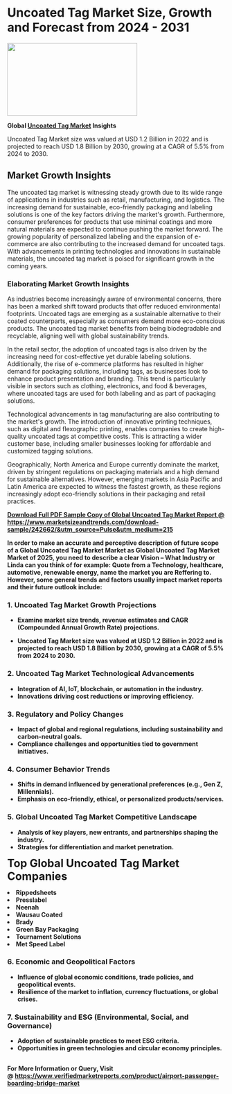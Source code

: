<H1>Uncoated Tag Market Size, Growth and Forecast from 2024 - 2031</H1><img class="aligncenter size-medium wp-image-584254" src="https://thirdeyenews.in/wp-content/uploads/2024/09/Global-Market-Research-300x168.jpeg" alt="" width="300" height="168" /><p><strong>Global&nbsp;<a href="https://www.marketsizeandtrends.com/download-sample/242662/&amp;utm_source=Pulse&amp;utm_medium=215">Uncoated Tag Market</a> Insights</strong></p><p>Uncoated Tag Market size was valued at USD 1.2 Billion in 2022 and is projected to reach USD 1.8 Billion by 2030, growing at a CAGR of 5.5% from 2024 to 2030.</p><p><!DOCTYPE html> <html lang="en"> <head> <meta charset="UTF-8"> <meta name="viewport" content="width=device-width, initial-scale=1.0"> <title>Uncoated Tag Market Growth Insights</title> </head> <body> <h2>Market Growth Insights</h2> <p>The uncoated tag market is witnessing steady growth due to its wide range of applications in industries such as retail, manufacturing, and logistics. The increasing demand for sustainable, eco-friendly packaging and labeling solutions is one of the key factors driving the market's growth. Furthermore, consumer preferences for products that use minimal coatings and more natural materials are expected to continue pushing the market forward. The growing popularity of personalized labeling and the expansion of e-commerce are also contributing to the increased demand for uncoated tags. With advancements in printing technologies and innovations in sustainable materials, the uncoated tag market is poised for significant growth in the coming years.</p> <p><strong><a href="#"></a></strong></p> <h3>Elaborating Market Growth Insights</h3> <p>As industries become increasingly aware of environmental concerns, there has been a marked shift toward products that offer reduced environmental footprints. Uncoated tags are emerging as a sustainable alternative to their coated counterparts, especially as consumers demand more eco-conscious products. The uncoated tag market benefits from being biodegradable and recyclable, aligning well with global sustainability trends.</p> <p>In the retail sector, the adoption of uncoated tags is also driven by the increasing need for cost-effective yet durable labeling solutions. Additionally, the rise of e-commerce platforms has resulted in higher demand for packaging solutions, including tags, as businesses look to enhance product presentation and branding. This trend is particularly visible in sectors such as clothing, electronics, and food & beverages, where uncoated tags are used for both labeling and as part of packaging solutions.</p> <p>Technological advancements in tag manufacturing are also contributing to the market's growth. The introduction of innovative printing techniques, such as digital and flexographic printing, enables companies to create high-quality uncoated tags at competitive costs. This is attracting a wider customer base, including smaller businesses looking for affordable and customized tagging solutions.</p> <p>Geographically, North America and Europe currently dominate the market, driven by stringent regulations on packaging materials and a high demand for sustainable alternatives. However, emerging markets in Asia Pacific and Latin America are expected to witness the fastest growth, as these regions increasingly adopt eco-friendly solutions in their packaging and retail practices.</p> <p><strong><a href="#"></p><p><span class=""><strong>Download Full PDF Sample Copy of Global Uncoated Tag Market Report</strong> @ <a href="https://www.marketsizeandtrends.com/download-sample/242662/&amp;utm_source=Pulse&amp;utm_medium=215" target="_blank">https://www.marketsizeandtrends.com/download-sample/242662/&amp;utm_source=Pulse&amp;utm_medium=215</a></span></p><p>In order to make an accurate and perceptive description of future scope of a Global&nbsp;Uncoated Tag Market Market as Global&nbsp;Uncoated Tag Market Market of 2025, you need to describe a clear Vision &ndash; What Industry or Linda can you think of for example: Quote from a Technology, healthcare, automotive, renewable energy, name the market you are Reffering to. However, some general trends and factors usually impact market reports and their future outlook include:</p><h3>1.&nbsp;<strong>Uncoated Tag Market Growth Projections</strong></h3><ul><li>Examine market size trends, revenue estimates and CAGR (Compounded Annual Growth Rate) projections.</li><li><p>Uncoated Tag Market size was valued at USD 1.2 Billion in 2022 and is projected to reach USD 1.8 Billion by 2030, growing at a CAGR of 5.5% from 2024 to 2030.</p></li></ul><h3>2.&nbsp;<strong>Uncoated Tag Market Technological Advancements</strong></h3><ul><li>Integration of AI, IoT, blockchain, or automation in the industry.</li><li>Innovations driving cost reductions or improving efficiency.</li></ul><h3>3.&nbsp;<strong>Regulatory and Policy Changes</strong></h3><ul><li>Impact of global and regional regulations, including sustainability and carbon-neutral goals.</li><li>Compliance challenges and opportunities tied to government initiatives.</li></ul><h3>4.&nbsp;<strong>Consumer Behavior Trends</strong></h3><ul><li>Shifts in demand influenced by generational preferences (e.g., Gen Z, Millennials).</li><li>Emphasis on eco-friendly, ethical, or personalized products/services.</li></ul><h3>5.&nbsp;<strong>Global Uncoated Tag Market Competitive Landscape</strong></h3><ul><li>Analysis of key players, new entrants, and partnerships shaping the industry.</li><li>Strategies for differentiation and market penetration.</li></ul><p data-pm-slice="1 1 []"><span style="color: inherit; font-family: inherit; font-size: 25px;">Top Global Uncoated Tag Market Companies</span></p><div class="" data-test-id=""><p><li>Rippedsheets</li><li> Presslabel</li><li> Neenah</li><li> Wausau Coated</li><li> Brady</li><li> Green Bay Packaging</li><li> Tournament Solutions</li><li> Met Speed Label</li></p></div><h3>6.&nbsp;<strong>Economic and Geopolitical Factors</strong></h3><ul><li>Influence of global economic conditions, trade policies, and geopolitical events.</li><li>Resilience of the market to inflation, currency fluctuations, or global crises.</li></ul><h3>7.&nbsp;<strong>Sustainability and ESG (Environmental, Social, and Governance)</strong></h3><ul><li>Adoption of sustainable practices to meet ESG criteria.</li><li>Opportunities in green technologies and circular economy principles.</li></ul><h2><strong style="font-size: 14px;">For More Information or Query, Visit @&nbsp;</strong><a style="background-color: #ffffff; font-size: 14px;" href="https://www.marketsizeandtrends.com/report/uncoated-tag-market/" target="_blank">https://www.verifiedmarketreports.com/product/airport-passenger-boarding-bridge-market</a></h2>
